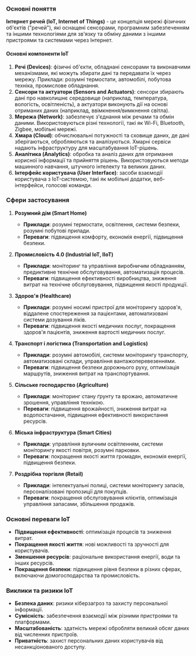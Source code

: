 
### Основні поняття

**Інтернет речей (IoT, Internet of Things)** - це концепція мережі фізичних об'єктів ("речей"), які оснащені сенсорами, програмним забезпеченням та іншими технологіями для зв'язку та обміну даними з іншими пристроями та системами через Інтернет.

#### Основні компоненти IoT

1. **Речі (Devices)**: фізичні об'єкти, обладнані сенсорами та виконавчими механізмами, які можуть збирати дані та передавати їх через мережу. Приклади: розумні термостати, автомобілі, побутова техніка, промислове обладнання.
2. **Сенсори та актуатори (Sensors and Actuators)**: сенсори збирають дані про навколишнє середовище (наприклад, температура, вологість, освітленість), а актуатори виконують дії на основі отриманих даних (наприклад, ввімкнення/вимкнення світла).
3. **Мережа (Network)**: забезпечує з'єднання між речами та обмін даними. Використовуються різні технології, такі як Wi-Fi, Bluetooth, Zigbee, мобільні мережі.
4. **Хмара (Cloud)**: обчислювальні потужності та сховище даних, де дані зберігаються, обробляються та аналізуються. Хмарні сервіси надають інфраструктуру для масштабування IoT-рішень.
5. **Аналітика (Analytics)**: обробка та аналіз даних для отримання корисної інформації та прийняття рішень. Використовуються методи машинного навчання, штучного інтелекту та великих даних.
6. **Інтерфейс користувача (User Interface)**: засоби взаємодії користувача з IoT-системою, такі як мобільні додатки, веб-інтерфейси, голосові команди.

### Сфери застосування

1. **Розумний дім (Smart Home)**
   - **Приклади**: розумні термостати, освітлення, системи безпеки, розумні побутові прилади.
   - **Переваги**: підвищення комфорту, економія енергії, підвищення безпеки.

2. **Промисловість 4.0 (Industrial IoT, IIoT)**
   - **Приклади**: моніторинг та управління виробничим обладнанням, предиктивне технічне обслуговування, автоматизація процесів.
   - **Переваги**: підвищення ефективності виробництва, зниження витрат на технічне обслуговування, підвищення якості продукції.

3. **Здоров'я (Healthcare)**
   - **Приклади**: розумні носимі пристрої для моніторингу здоров'я, віддалене спостереження за пацієнтами, автоматизовані системи дозування ліків.
   - **Переваги**: підвищення якості медичних послуг, покращення здоров'я пацієнтів, зниження вартості медичних послуг.

4. **Транспорт і логістика (Transportation and Logistics)**
   - **Приклади**: розумні автомобілі, системи моніторингу транспорту, автоматизовані склади, управління вантажоперевезеннями.
   - **Переваги**: підвищення безпеки дорожнього руху, оптимізація маршрутів, зниження витрат на транспортування.

5. **Сільське господарство (Agriculture)**
   - **Приклади**: моніторинг стану ґрунту та врожаю, автоматичне зрошення, управління технікою.
   - **Переваги**: підвищення врожайності, зниження витрат на водопостачання, підвищення ефективності використання ресурсів.

6. **Міська інфраструктура (Smart Cities)**
   - **Приклади**: управління вуличним освітленням, системи моніторингу якості повітря, розумні парковки.
   - **Переваги**: покращення якості життя громадян, економія енергії, підвищення безпеки.

7. **Роздрібна торгівля (Retail)**
   - **Приклади**: інтелектуальні полиці, системи моніторингу запасів, персоналізовані пропозиції для покупців.
   - **Переваги**: покращення обслуговування клієнтів, оптимізація управління запасами, збільшення продажів.

### Основні переваги IoT

- **Підвищення ефективності**: оптимізація процесів та зниження витрат.
- **Покращення якості життя**: нові можливості та зручності для користувачів.
- **Зменшення ресурсів**: раціональне використання енергії, води та інших ресурсів.
- **Покращення безпеки**: підвищення рівня безпеки в різних сферах, включаючи домогосподарства та промисловість.

### Виклики та ризики IoT

- **Безпека даних**: ризики кіберзагроз та захисту персональної інформації.
- **Сумісність**: забезпечення взаємодії між різними пристроями та платформами.
- **Масштабованість**: здатність мережі обробляти великий обсяг даних від численних пристроїв.
- **Приватність**: захист персональних даних користувачів від несанкціонованого доступу.